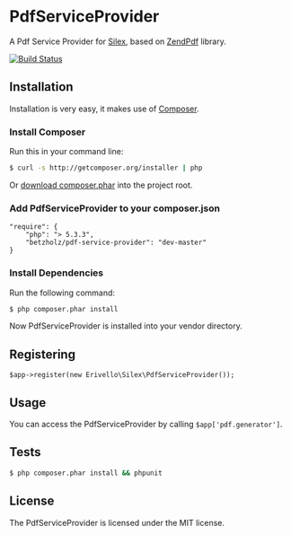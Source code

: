 PdfServiceProvider
==================

A Pdf Service Provider for [Silex][2], based on [ZendPdf][1] library.

[![Build Status](https://secure.travis-ci.org/erivello/PdfServiceProvider.png?branch=master)](http://travis-ci.org/erivello/PdfServiceProvider)

Installation
------------

Installation is very easy, it makes use of [Composer][3].

### Install Composer

Run this in your command line:

``` bash
$ curl -s http://getcomposer.org/installer | php
```

Or [download composer.phar][4] into the project root.

### Add PdfServiceProvider to your composer.json

    "require": {
        "php": "> 5.3.3",
        "betzholz/pdf-service-provider": "dev-master"
    }

### Install Dependencies

Run the following command:

``` bash
$ php composer.phar install
```

Now PdfServiceProvider is installed into your vendor directory.

Registering
-----------

    $app->register(new Erivello\Silex\PdfServiceProvider());


Usage
--------

You can access the PdfServiceProvider by calling ``$app['pdf.generator']``.


Tests
-----

``` bash
$ php composer.phar install && phpunit
```

License
-------

The PdfServiceProvider is licensed under the MIT license.

[1]: http://framework.zend.com/manual/1.12/en/zend.pdf.html
[2]: http://silex.sensiolabs.org/
[3]: http://getcomposer.org/
[4]: http://getcomposer.org/composer.phar
